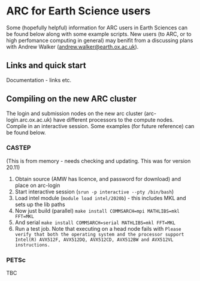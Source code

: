 # ARC for Earth Science users

Some (hopefully helpful) information for ARC users in Earth Sciences can be found
below along with some example scripts. New users (to ARC, or to high perfomance
computing in general) may benifit from a discussing plans with Andrew Walker
(andrew.walker@earth.ox.ac.uk).

## Links and quick start

Documentation - links etc.

## Compiling on the new ARC cluster

The login and submission nodes on the new arc cluster (arc-login.arc.ox.ac.uk)
have different processors to the compute nodes. Compile in an interactive
session. Some examples (for future reference) can be found below.

### CASTEP

(This is from memory - needs checking and updating. This was for version 20.11)

1. Obtain source (AMW has licence, and password for download) and place on arc-login
2. Start interactive session (`srun -p interactive --pty /bin/bash`)
3. Load intel module (`module load intel/2020b`) - this includes MKL and sets up the lib paths
4. Now just build (parallel) `make install COMMSARCH=mpi MATHLIBS=mkl FFT=MKL`
5. And serial  `make install COMMSARCH=serial MATHLIBS=mkl FFT=MKL`
6. Run a test job. Note that executing on a head node fails with `Please verify that both the operating system and the processor support Intel(R) AVX512F, AVX512DQ, AVX512CD, AVX512BW and AVX512VL instructions.`

### PETSc

TBC
